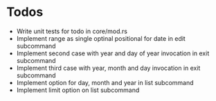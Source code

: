 # Todos

- Write unit tests for todo in core/mod.rs
- Implement range  as single optinal positional for date in edit subcommand
- Implement second case with year and day of year invocation in exit subcommand
- Implement third case with year, month and day  invocation in exit subcommand
- Implement option for day, month and year in list subcommand
- Implement limit option on list subcommand

